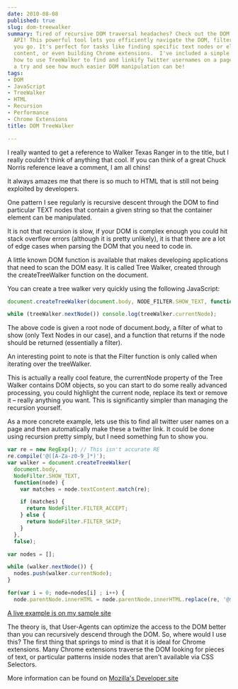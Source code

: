 ```yaml
---
date: 2010-08-08
published: true
slug: dom-treewalker
summary: Tired of recursive DOM traversal headaches? Check out the DOM TreeWalker
  API! This powerful tool lets you efficiently navigate the DOM, filtering nodes as
  you go. It's perfect for tasks like finding specific text nodes or elements, highlighting
  content, or even building Chrome extensions.  I've included a simple example of
  how to use TreeWalker to find and linkify Twitter usernames on a page.  Give it
  a try and see how much easier DOM manipulation can be!
tags:
- DOM
- JavaScript
- TreeWalker
- HTML
- Recursion
- Performance
- Chrome Extensions
title: DOM TreeWalker

---
```

I really wanted to get a reference to Walker Texas Ranger in to the title, but I really couldn't think of anything that cool.  If you can think of a great Chuck Norris reference leave a comment, I am all chins!

It always amazes me that there is so much to HTML that is still not being exploited by developers.

One pattern I see regularly is recursive descent through the DOM to find particular TEXT nodes that contain a given string so that the container element can be manipulated.

It is not that recursion is slow, if your DOM is complex enough you could hit stack overflow errors (although it is pretty unlikely), it is that there are a lot of edge cases when parsing the DOM that you need to code in.

A little known DOM function is available that makes developing applications that need to scan the DOM easy.  It is called Tree Walker, created through the createTreeWalker function on the document.

You can create a tree walker very quickly using the following JavaScript:

```JavaScript
document.createTreeWalker(document.body, NODE_FILTER.SHOW_TEXT, function(node) { return NodeFilter.FILTER_ACCEPT; }, false);

while (treeWalker.nextNode()) console.log(treeWalker.currentNode);
```

The above code is given a root node of document.body, a filter of what to show (only Text Nodes in our case), and a function that returns if the node should be returned (essentially a filter).

An interesting point to note is that the Filter function is only called when iterating over the treeWalker.

This is actually a really cool feature, the currentNode property of the Tree Walker contains DOM objects, so you can start to do some really advanced processing, you could highlight the current node, replace its text or remove it &ndash; really anything you want.  This is significantly simpler than managing the recursion yourself.

As a more concrete example, lets use this to find all twitter user names on a page and then automatically make these a twitter link. It could be done using recursion pretty simply, but I need something fun to show you.

```JavaScript
var re = new RegExp(); // This isn't accurate RE
re.compile('@([A-Za-z0-9_]*)');
var walker = document.createTreeWalker(
  document.body,
  NodeFilter.SHOW_TEXT,
  function(node) {
    var matches = node.textContent.match(re);

    if (matches) {
      return NodeFilter.FILTER_ACCEPT;
    } else {
      return NodeFilter.FILTER_SKIP;
    }
  },
  false);

var nodes = [];

while (walker.nextNode()) {
  nodes.push(walker.currentNode);
}

for(var i = 0; node=nodes[i] ; i++) {
  node.parentNode.innerHTML = node.parentNode.innerHTML.replace(re, '@$1') }
```


<a href="http://html5samples.appspot.com/treewalker.html">A live example is on my sample site</a>

The theory is, that User-Agents can optimize the access to the DOM better than you can recursively descend through the DOM.  So, where would I use this?  The first thing that springs to mind is that it is ideal for Chrome extensions.  Many Chrome extensions traverse the DOM looking for pieces of text, or particular patterns inside nodes that aren't available via CSS Selectors.

More information can be found on <a href="https://developer.mozilla.org/en/DOM/document.createTreeWalker">Mozilla's Developer site</a>

